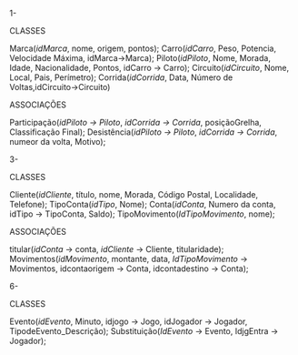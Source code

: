 1-

CLASSES

Marca(*idMarca*, nome, origem, pontos);
Carro(*idCarro*, Peso, Potencia, Velocidade Máxima, idMarca->Marca);
Piloto(*idPiloto*, Nome, Morada, Idade, Nacionalidade, Pontos, idCarro -> Carro);
Circuito(*idCircuito*, Nome, Local, Pais, Perímetro);
Corrida(*idCorrida*, Data, Número de Voltas,idCircuito->Circuito)


ASSOCIAÇÕES

Participação(*idPiloto -> Piloto*, *idCorrida -> Corrida*, posiçãoGrelha, Classificação Final);
Desistência(*idPiloto -> Piloto*, *idCorrida -> Corrida*, numeor da volta, Motivo);



3-

CLASSES

Cliente(*idCliente*, título, nome, Morada, Código Postal, Localidade, Telefone);
TipoConta(*idTipo*, Nome);
Conta(*idConta*, Numero da conta, idTipo -> TipoConta, Saldo);
TipoMovimento(*IdTipoMovimento*, nome);

ASSOCIAÇÕES

titular(*idConta* -> conta, *idCliente* -> Cliente, titularidade);
Movimentos(*idMovimento*, montante, data, *IdTipoMovimento* -> Movimentos, idcontaorigem -> Conta, idcontadestino -> Conta);




6-

CLASSES

Evento(*idEvento*, Minuto, idjogo -> Jogo, idJogador -> Jogador, TipodeEvento_Descrição);
Substituição(*IdEvento* -> Evento, IdjgEntra -> Jogador);
